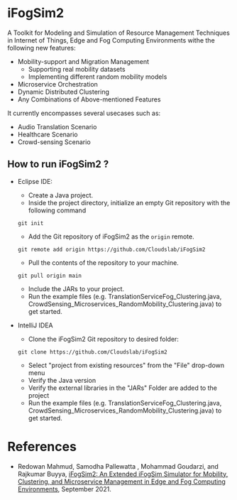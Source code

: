 # iFogSim2
A Toolkit for Modeling and Simulation of Resource Management Techniques in Internet of Things, Edge and Fog Computing Environments withe the following new features:
 * Mobility-support and Migration Management
   * Supporting real mobility datasets
   * Implementing different random mobility models 
 * Microservice Orchestration
 * Dynamic Distributed Clustering
 * Any Combinations of Above-mentioned Features

It currently encompasses several usecases such as:
 * Audio Translation Scenario
 * Healthcare Scenario
 * Crowd-sensing Scenario 

## How to run iFogSim2 ?
* Eclipse IDE:
  * Create a Java project. 
  * Inside the project directory, initialize an empty Git repository with the following command
  ```
  git init
  ```
  * Add the Git repository of iFogSim2 as the `origin` remote.
  ```
  git remote add origin https://github.com/Cloudslab/iFogSim2
  ```
  * Pull the contents of the repository to your machine.
  ```
  git pull origin main
  ```
  * Include the JARs to your project.  
  * Run the example files (e.g. TranslationServiceFog_Clustering.java, CrowdSensing_Microservices_RandomMobility_Clustering.java) to get started.

* IntelliJ IDEA
  * Clone the iFogSim2 Git repository to desired folder:
  ```
  git clone https://github.com/Cloudslab/iFogSim2
  ```
  * Select "project from existing resources" from the "File" drop-down menu
  * Verify the Java version
  * Verify the external libraries in the "JARs" Folder are added to the project
  * Run the example files (e.g. TranslationServiceFog_Clustering.java, CrowdSensing_Microservices_RandomMobility_Clustering.java) to get started.

# References
 * Redowan Mahmud, Samodha Pallewatta , Mohammad Goudarzi, and Rajkumar Buyya, <A href="https://arxiv.org/abs/2109.05636">iFogSim2: An Extended iFogSim Simulator for Mobility, Clustering, and Microservice Management in Edge and Fog Computing Environments</A>, September 2021.

